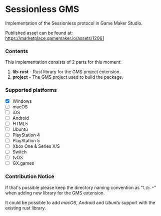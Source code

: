# Sessionless GMS

Implementation of the Sessionless protocol in Game Maker Studio.

Published asset can be found at: https://marketplace.gamemaker.io/assets/12061

### Contents
This implementation consists of 2 parts for this moment:
1. **lib-rust** - Rust library for the GMS project extension.
2. **project** - The GMS project used to build the package.

### Supported platforms
- [X] Windows 
- [ ] macOS 
- [ ] iOS 
- [ ] Android 
- [ ] HTML5 
- [ ] Ubuntu 
- [ ] PlayStation 4 
- [ ] PlayStation 5 
- [ ] Xbox One & Series X/S 
- [ ] Switch
- [ ] tvOS
- [ ] GX.games

### Contribution Notice
If that's possible please keep the directory naming convention as "`lib-*`" when 
adding new library for the GMS extension.

It could be possible to add _macOS_, _Android_ and _Ubuntu_ support with the existing rust library.
